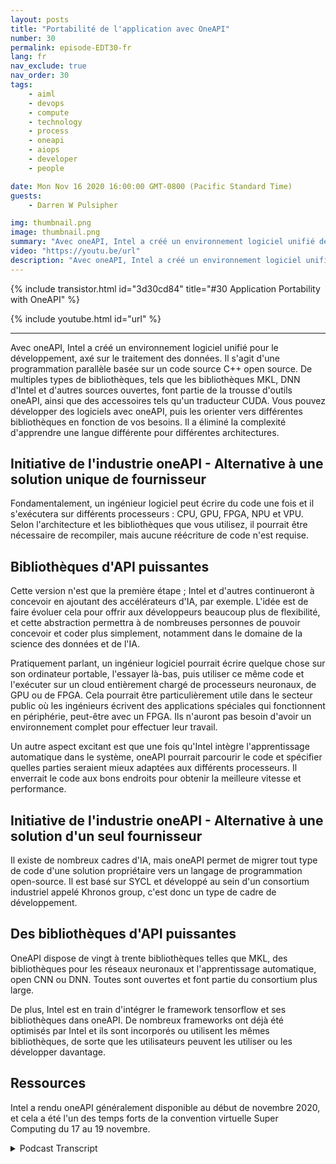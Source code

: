 ```yaml
---
layout: posts
title: "Portabilité de l'application avec OneAPI"
number: 30
permalink: episode-EDT30-fr
lang: fr
nav_exclude: true
nav_order: 30
tags:
    - aiml
    - devops
    - compute
    - technology
    - process
    - oneapi
    - aiops
    - developer
    - people

date: Mon Nov 16 2020 16:00:00 GMT-0800 (Pacific Standard Time)
guests:
    - Darren W Pulsipher

img: thumbnail.png
image: thumbnail.png
summary: "Avec oneAPI, Intel a créé un environnement logiciel unifié destiné au développement, axé sur le traitement des données. Gretchen Stewart, scientifique en chef des données du secteur public chez Intel, discute de cette technologie avec Darren Pulsipher, architecte principal des solutions chez Intel, qui élimine le besoin d'utiliser un langage différent pour différentes architectures."
video: "https://youtu.be/url"
description: "Avec oneAPI, Intel a créé un environnement logiciel unifié destiné au développement, axé sur le traitement des données. Gretchen Stewart, scientifique en chef des données du secteur public chez Intel, discute de cette technologie avec Darren Pulsipher, architecte principal des solutions chez Intel, qui élimine le besoin d'utiliser un langage différent pour différentes architectures."
---
```


<div>
{% include transistor.html id="3d30cd84" title="#30 Application Portability with OneAPI" %}

{% include youtube.html id="url" %}
</div>

---

Avec oneAPI, Intel a créé un environnement logiciel unifié pour le développement, axé sur le traitement des données. Il s'agit d'une programmation parallèle basée sur un code source C++ open source. De multiples types de bibliothèques, tels que les bibliothèques MKL, DNN d'Intel et d'autres sources ouvertes, font partie de la trousse d'outils oneAPI, ainsi que des accessoires tels qu'un traducteur CUDA. Vous pouvez développer des logiciels avec oneAPI, puis les orienter vers différentes bibliothèques en fonction de vos besoins. Il a éliminé la complexité d'apprendre une langue différente pour différentes architectures.

## Initiative de l'industrie oneAPI - Alternative à une solution unique de fournisseur

Fondamentalement, un ingénieur logiciel peut écrire du code une fois et il s'exécutera sur différents processeurs : CPU, GPU, FPGA, NPU et VPU. Selon l'architecture et les bibliothèques que vous utilisez, il pourrait être nécessaire de recompiler, mais aucune réécriture de code n'est requise.

## Bibliothèques d'API puissantes

Cette version n'est que la première étape ; Intel et d'autres continueront à concevoir en ajoutant des accélérateurs d'IA, par exemple. L'idée est de faire évoluer cela pour offrir aux développeurs beaucoup plus de flexibilité, et cette abstraction permettra à de nombreuses personnes de pouvoir concevoir et coder plus simplement, notamment dans le domaine de la science des données et de l'IA.

Pratiquement parlant, un ingénieur logiciel pourrait écrire quelque chose sur son ordinateur portable, l'essayer là-bas, puis utiliser ce même code et l'exécuter sur un cloud entièrement chargé de processeurs neuronaux, de GPU ou de FPGA. Cela pourrait être particulièrement utile dans le secteur public où les ingénieurs écrivent des applications spéciales qui fonctionnent en périphérie, peut-être avec un FPGA. Ils n'auront pas besoin d'avoir un environnement complet pour effectuer leur travail.

Un autre aspect excitant est que une fois qu'Intel intègre l'apprentissage automatique dans le système, oneAPI pourrait parcourir le code et spécifier quelles parties seraient mieux adaptées aux différents processeurs. Il enverrait le code aux bons endroits pour obtenir la meilleure vitesse et performance.

## Initiative de l'industrie oneAPI - Alternative à une solution d'un seul fournisseur

Il existe de nombreux cadres d'IA, mais oneAPI permet de migrer tout type de code d'une solution propriétaire vers un langage de programmation open-source. Il est basé sur SYCL et développé au sein d'un consortium industriel appelé Khronos group, c'est donc un type de cadre de développement.

## Des bibliothèques d'API puissantes

OneAPI dispose de vingt à trente bibliothèques telles que MKL, des bibliothèques pour les réseaux neuronaux et l'apprentissage automatique, open CNN ou DNN. Toutes sont ouvertes et font partie du consortium plus large.

De plus, Intel est en train d'intégrer le framework tensorflow et ses bibliothèques dans oneAPI. De nombreux frameworks ont déjà été optimisés par Intel et ils sont incorporés ou utilisent les mêmes bibliothèques, de sorte que les utilisateurs peuvent les utiliser ou les développer davantage.

## Ressources

Intel a rendu oneAPI généralement disponible au début de novembre 2020, et cela a été l'un des temps forts de la convention virtuelle Super Computing du 17 au 19 novembre.



<details>
<summary> Podcast Transcript </summary>

<p></p>

</details>
